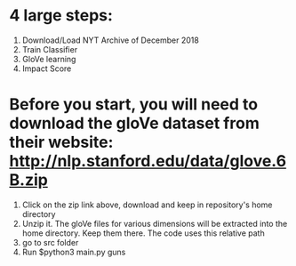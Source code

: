 # 4 large steps:
1. Download/Load NYT Archive of December 2018
2. Train Classifier
3. GloVe learning
4. Impact Score

# Before you start, you will need to download the gloVe dataset from their website: http://nlp.stanford.edu/data/glove.6B.zip
1. Click on the zip link above, download and keep in repository's home directory
2. Unzip it. The gloVe files for various dimensions will be extracted into the home directory. Keep them there. The code uses this relative path
3. go to src folder
4. Run $python3 main.py guns
